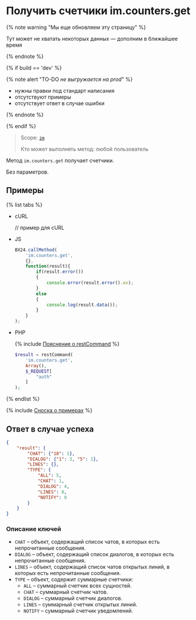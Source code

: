 # Получить счетчики im.counters.get

{% note warning "Мы еще обновляем эту страницу" %}

Тут может не хватать некоторых данных — дополним в ближайшее время

{% endnote %}

{% if build == 'dev' %}

{% note alert "TO-DO _не выгружается на prod_" %}

- нужны правки под стандарт написания
- отсутствуют примеры
- отсутствует ответ в случае ошибки

{% endnote %}

{% endif %}

> Scope: [`im`](../scopes/permissions.md)
>
> Кто может выполнять метод: любой пользователь

Метод `im.counters.get` получает счетчики.

Без параметров.

## Примеры

{% list tabs %}

- cURL

    // пример для cURL

- JS

    ```js
    BX24.callMethod(
        'im.counters.get',
        {},
        function(result){
            if(result.error())
            {
                console.error(result.error().ex);
            }
            else
            {
                console.log(result.data());
            }
        }
    );
    ```

- PHP

    {% include [Пояснение о restCommand](./_includes/rest-command.md) %}

    ```php
    $result = restCommand(
        'im.counters.get',
        Array(),
        $_REQUEST[
            "auth"
        ]
    );    
    ```

{% endlist %}

{% include [Сноска о примерах](../../_includes/examples.md) %}

## Ответ в случае успеха

```json
{    
    "result": {
        "CHAT": {"18": 1},
        "DIALOG": {"1": 3, "5": 1},
        "LINES": {},
        "TYPE": {
            "ALL": 5,
            "CHAT": 1,
            "DIALOG": 4,
            "LINES": 0,
            "NOTIFY": 0
        }
    }
}
```

### Описание ключей

- `CHAT` – объект, содержащий список чатов, в которых есть непрочитанные сообщения.
- `DIALOG` – объект, содержащий список диалогов, в которых есть непрочитанные сообщения.
- `LINES` – объект, содержащий список чатов открытых линий, в которых есть непрочитанные сообщения.
- `TYPE` – объект, содержит суммарные счетчики:
  - `ALL` – суммарный счетчик всех сущностей.
  - `CHAT` – суммарный счетчик чатов.
  - `DIALOG` – суммарный счетчик диалогов.
  - `LINES` – суммарный счетчик открытых линий.
  - `NOTIFY` – суммарный счетчик уведомлений.
